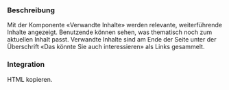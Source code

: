 ### Beschreibung
Mit der Komponente «Verwandte Inhalte» werden relevante, weiterführende Inhalte angezeigt. Benutzende können sehen, was thematisch noch zum aktuellen Inhalt passt. Verwandte Inhalte sind am Ende der Seite unter der Überschrift «Das könnte Sie auch interessieren» als Links gesammelt.


### Integration

HTML kopieren.
